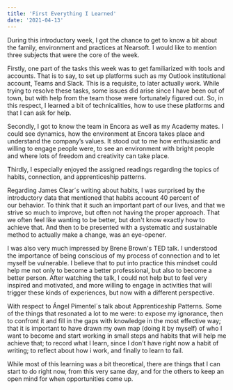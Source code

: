```yaml
---
title: 'First Everything I Learned'
date: '2021-04-13'
---
```

During this introductory week, I got the chance to get to know a bit about the family, environment and practices at Nearsoft. I would like to mention three subjects that were the core of the week.

Firstly, one part of the tasks this week was to get familiarized with tools and accounts. That is to say, to set up platforms such as my Outlook institutional account, Teams and Slack. This is a requisite, to later actually work. While trying to resolve these tasks, some issues did arise since I have been out of town, but with help from the team those were fortunately figured out. So, in this respect, I learned a bit of technicalities, how to use these platforms and that I can ask for help.

Secondly, I got to know the team in Encora as well as my Academy mates. I could see dynamics, how the environment at Encora takes place and understand the company’s values. It stood out to me how enthusiastic and willing to engage people were, to see an environment with bright people and where lots of freedom and creativity can take place.

Thirdly, I especially enjoyed the assigned readings regarding the topics of habits, connection, and apprenticeship patterns.

Regarding James Clear´s writing about habits, I was surprised by the introductory data that mentioned that habits account 40 percent of our behavior. To think that it such an important part of our lives, and that we strive so much to improve, but often not having the proper approach. That we often feel like wanting to be better, but don't know exactly how to achieve that. And then to be presented with a systematic and sustainable method to actually make a change, was an eye-opener.

I was also very much impressed by Brene Brown's TED talk. I understood the importance of being conscious of my process of connection and to let myself be vulnerable. I believe that to put into practice this mindset could help me not only to become a better professional, but also to become a better person. After watching the talk, I could not help but to feel very inspired and motivated, and more willing to engage in activities that will trigger these kinds of experiences, but now with a different perspective.

With respect to Ángel Pimentel´s talk about Apprenticeship Patterns. Some of the things that resonated a lot to me were: to expose my ignorance, then to confront it and fill in the gaps with knowledge in the most effective way; that it is important to have drawn my own map (doing it by myself) of who I want to become and start working in small steps and habits that will help me achieve that; to record what I learn, since I don't have right now a habit of writing; to reflect about how i work, and finally to learn to fail.

While most of this learning was a bit theoretical, there are things that I can start to do right now, from this very same day, and for the others to keep an open mind for when opportunities come up.
